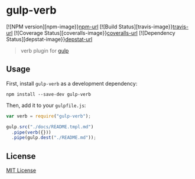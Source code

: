 # gulp-verb

[![NPM version][npm-image}}[npm-url] [![Build Status][travis-image}}[travis-url]  [![Coverage Status][coveralls-image}}[coveralls-url] [![Dependency Status][depstat-image}}[depstat-url]

> verb plugin for [gulp](https://github.com/wearefractal/gulp)

## Usage

First, install `gulp-verb` as a development dependency:

```shell
npm install --save-dev gulp-verb
```

Then, add it to your `gulpfile.js`:

```javascript
var verb = require("gulp-verb");

gulp.src("./docs/README.tmpl.md")
  .pipe(verb({}))
  .pipe(gulp.dest("./README.md"));
```

## License

[MIT License](http://en.wikipedia.org/wiki/MIT_License)

[npm-url]: https://npmjs.org/package/gulp-verb
[npm-image]: https://badge.fury.io/js/gulp-verb.png

[travis-url]: http://travis-ci.org/assemble/gulp-verb
[travis-image]: https://secure.travis-ci.org/assemble/gulp-verb.png?branch=master

[coveralls-url]: https://coveralls.io/r/assemble/gulp-verb
[coveralls-image]: https://coveralls.io/repos/assemble/gulp-verb/badge.png

[depstat-url]: https://david-dm.org/assemble/gulp-verb
[depstat-image]: https://david-dm.org/assemble/gulp-verb.png
